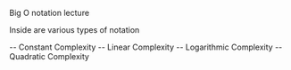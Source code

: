 Big O notation lecture

Inside are various types of notation

-- Constant Complexity
-- Linear Complexity
-- Logarithmic Complexity
-- Quadratic Complexity
